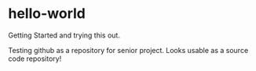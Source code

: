 # hello-world
Getting Started and trying this out. 

Testing github as a repository for senior project. Looks usable as a source code repository!
